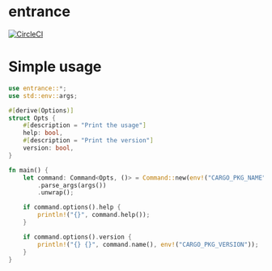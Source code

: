 entrance
========

[![CircleCI](https://circleci.com/gh/0ncorhynchus/entrance.svg?style=svg)](https://circleci.com/gh/0ncorhynchus/entrance)

Simple usage
============

```rust
use entrance::*;
use std::env::args;

#[derive(Options)]
struct Opts {
    #[description = "Print the usage"]
    help: bool,
    #[description = "Print the version"]
    version: bool,
}

fn main() {
    let command: Command<Opts, ()> = Command::new(env!("CARGO_PKG_NAME"))
        .parse_args(args())
        .unwrap();

    if command.options().help {
        println!("{}", command.help());
    }

    if command.options().version {
        println!("{} {}", command.name(), env!("CARGO_PKG_VERSION"));
    }
}
```
